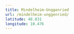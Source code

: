 ```yaml
---
title: Mindelheim-Unggenried
url: /mindelheim-unggenried/
latitude: 48.031
longitude: 10.476
---
```

